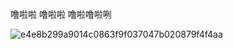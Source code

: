 ###
噜啦啦 噜啦啦 噜啦噜啦咧

![e4e8b299a9014c0863f9f037047b020879f4f4aa](https://user-images.githubusercontent.com/34892308/88273164-58b85b00-cd0c-11ea-8449-69e2f9c4caec.jpg)

<!--
**shulthz/shulthz** is a ✨ _special_ ✨ repository because its `README.md` (this file) appears on your GitHub profile.

Here are some ideas to get you started:

- 🔭 I’m currently working on ...
- 🌱 I’m currently learning ...
- 👯 I’m looking to collaborate on ...
- 🤔 I’m looking for help with ...
- 💬 Ask me about ...
- 📫 How to reach me: ...
- 😄 Pronouns: ...
- ⚡ Fun fact: ...
-->
